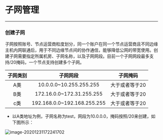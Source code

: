 # 子网管理
------
### 创建子网

子网按照账号、节点运营商粒度划分，同一个账户在同一个节点运营商且不同边缘主机内网联通后，用于不同边缘节点间的协作通信，能够降低公网的带宽使用。创建子网需要指定所属机房、子网名称，以及子网网段。目前一个子网网段最多支持/20掩码，一个节点支持创建多个子网。  


| 子网类别 | 子网网段 | 子网掩码 | 
| :----: |:----: | :----:  | 
| A类  | 10.0.0.0~10.255.255.255 |  大于或者等于20 | 
| B类  | 172.16.0.0~172.31.255.255 |  大于或者等于20 | 
| c类  | 192.168.0.0~192.168.255.255 |  大于或者等于20 |   

- 以A类地址为例，子网名称为test，网段为10.0.0.0，掩码按照/20来创建，如下图所示：

![image-20201231172241702](https://static.ucloud.cn/fa0d5d13934b920442bddbe231cbb6a2.png)

